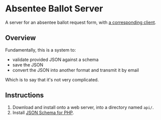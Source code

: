 # Absentee Ballot Server

A server for an absentee ballot request form, with [a corresponding client](https://github.com/waldoj/absentee-client).

## Overview

Fundamentally, this is a system to:

* validate provided JSON against a schema
* save the JSON
* convert the JSON into another format and transmit it by email

Which is to say that it's not very complicated.

## Instructions

1. Download and install onto a web server, into a directory named `api/`. 
1. Install [JSON Schema for PHP](https://github.com/justinrainbow/json-schema).
